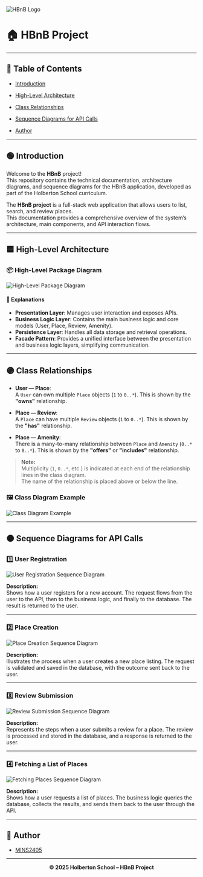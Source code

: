  ![HBnB Logo](https://github.com/bdbaraban/holbertonbnb/blob/master/assets/hbnb-logo.png?raw=true)

# 🏠 **HBnB Project**

---

## 📑 Table of Contents

- [Introduction](#introduction)

- [High-Level Architecture](#high-level-architecture)

- [Class Relationships](#class-relationships)

- [Sequence Diagrams for API Calls](#sequence-diagrams-for-api-calls)

- [Author](#author)


---

## 🟢 Introduction

Welcome to the **HBnB** project!  
This repository contains the technical documentation, architecture diagrams, and sequence diagrams for the HBnB application, developed as part of the Holberton School curriculum.

The **HBnB project** is a full-stack web application that allows users to list, search, and review places.  
This documentation provides a comprehensive overview of the system’s architecture, main components, and API interaction flows.

---

## 🟦 High-Level Architecture

### 📦 High-Level Package Diagram

![High-Level Package Diagram](part1/high_level_package.png)

#### 📝 Explanations

- **Presentation Layer**: Manages user interaction and exposes APIs.
- **Business Logic Layer**: Contains the main business logic and core models (User, Place, Review, Amenity).
- **Persistence Layer**: Handles all data storage and retrieval operations.
- **Facade Pattern**: Provides a unified interface between the presentation and business logic layers, simplifying communication.

---

## 🟣 Class Relationships

- **User — Place**:  
  A `User` can own multiple `Place` objects (`1` to `0..*`). This is shown by the **"owns"** relationship.

- **Place — Review**:  
  A `Place` can have multiple `Review` objects (`1` to `0..*`). This is shown by the **"has"** relationship.

- **Place — Amenity**:  
  There is a many-to-many relationship between `Place` and `Amenity` (`0..*` to `0..*`). This is shown by the **"offers"** or **"includes"** relationship.

> **Note:**  
> Multiplicity (`1`, `0..*`, etc.) is indicated at each end of the relationship lines in the class diagram.  
> The name of the relationship is placed above or below the line.

### 🖼️ Class Diagram Example

![Class Diagram Example](part1/class_diagram.png)

---

## 🟠 Sequence Diagrams for API Calls

### 1️⃣ User Registration

![User Registration Sequence Diagram](part1/user_registration_sequence.png)

**Description:**  
Shows how a user registers for a new account. The request flows from the user to the API, then to the business logic, and finally to the database. The result is returned to the user.

---

### 2️⃣ Place Creation

![Place Creation Sequence Diagram](part1/place_creation.png)

**Description:**  
Illustrates the process when a user creates a new place listing. The request is validated and saved in the database, with the outcome sent back to the user.

---

### 3️⃣ Review Submission

![Review Submission Sequence Diagram](part1/review_submission.png)

**Description:**  
Represents the steps when a user submits a review for a place. The review is processed and stored in the database, and a response is returned to the user.

---

### 4️⃣ Fetching a List of Places

![Fetching Places Sequence Diagram](part1/fetching_list_places.png)

**Description:**  
Shows how a user requests a list of places. The business logic queries the database, collects the results, and sends them back to the user through the API.

---

## 👤 Author

- [MINS2405](https://github.com/MINS2405/holbertonschool-hbnb.git)

---

<p align="center">
  <b>© 2025 Holberton School – HBnB Project</b>
</p>
